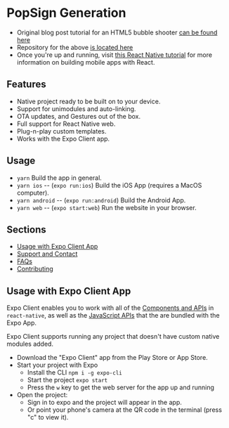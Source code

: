 # PopSign Generation

- Original blog post tutorial for an HTML5 bubble shooter [can be found here](https://rembound.com/articles/bubble-shooter-game-tutorial-with-html5-and-javascript)
- Repository for the above [is located here](https://github.com/rembound/Bubble-Shooter-HTML5)
- Once you're up and running, visit [this React Native tutorial](https://reactnative.dev/docs/tutorial) for more information on building mobile apps with React.

## Features

- Native project ready to be built on to your device.
- Support for unimodules and auto-linking.
- OTA updates, and Gestures out of the box.
- Full support for React Native web.
- Plug-n-play custom templates.
- Works with the Expo Client app.

## Usage

- `yarn` Build the app in general.
- `yarn ios` -- (`expo run:ios`) Build the iOS App (requires a MacOS computer).
- `yarn android` -- (`expo run:android`) Build the Android App.
- `yarn web` -- (`expo start:web`) Run the website in your browser.

## Sections

- [Usage with Expo Client App](#usage-with-expo-client-app)
- [Support and Contact](#support-and-contact)
- [FAQs](#faqs)
- [Contributing](#contributing)

## Usage with Expo Client App

Expo Client enables you to work with all of the [Components and APIs](https://facebook.github.io/react-native/docs/getting-started) in `react-native`, as well as the [JavaScript APIs](https://docs.expo.io/versions/latest) that the are bundled with the Expo App.

Expo Client supports running any project that doesn't have custom native modules added.

- Download the "Expo Client" app from the Play Store or App Store.
- Start your project with Expo
  - Install the CLI `npm i -g expo-cli`
  - Start the project `expo start`
  - Press the `w` key to get the web server for the app up and running
- Open the project:
  - Sign in to expo and the project will appear in the app.
  - Or point your phone's camera at the QR code in the terminal (press "c" to view it).